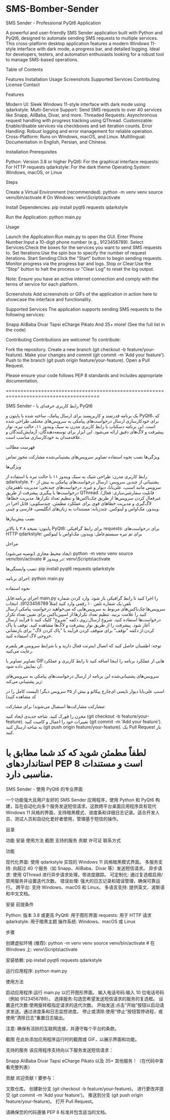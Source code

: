 # SMS-Bomber-Sender
SMS Sender - Professional PyQt6 Application

A powerful and user-friendly SMS Sender application built with Python and PyQt6, designed to automate sending SMS requests to multiple services. This cross-platform desktop application features a modern Windows 11-style interface with dark mode, a progress bar, and detailed logging. Ideal for developers, testers, and automation enthusiasts looking for a robust tool to manage SMS-based operations.

Table of Contents

Features Installation Usage Screenshots Supported Services Contributing License Contact

Features

Modern UI: Sleek Windows 11-style interface with dark mode using qdarkstyle. Multi-Service Support: Send SMS requests to over 40 services like Snapp, AliBaba, Divar, and more. Threaded Requests: Asynchronous request handling with progress tracking using QThread. Customizable: Enable/disable services via checkboxes and set iteration counts. Error Handling: Robust logging and error management for reliable operation. Cross-Platform: Runs on Windows, macOS, and Linux. Multilingual: Documentation in English, Persian, and Chinese.

Installation Prerequisites

Python: Version 3.8 or higher PyQt6: For the graphical interface requests: For HTTP requests qdarkstyle: For the dark theme Operating System: Windows, macOS, or Linux

Steps

Create a Virtual Environment (recommended): python -m venv venv source venv/bin/activate # On Windows: venv\Scripts\activate

Install Dependencies: pip install pyqt6 requests qdarkstyle

Run the Application: python main.py

Usage

Launch the Application:Run main.py to open the GUI. Enter Phone Number:Input a 10-digit phone number (e.g., 9123456789). Select Services:Check the boxes for the services you want to send SMS requests to. Set Iterations:Use the spin box to specify the number of request iterations. Start Sending:Click the "Start" button to begin sending requests. Monitor progress via the progress bar and logs. Stop or Clear:Use the "Stop" button to halt the process or "Clear Log" to reset the log output.

Note: Ensure you have an active internet connection and comply with the terms of service for each platform.

Screenshots Add screenshots or GIFs of the application in action here to showcase the interface and functionality.

Supported Services The application supports sending SMS requests to the following services:

Snapp AliBaba Divar Tapsi eCharge Pikato And 35+ more! (See the full list in the code)

Contributing Contributions are welcome! To contribute:

Fork the repository. Create a new branch (git checkout -b feature/your-feature). Make your changes and commit (git commit -m 'Add your feature'). Push to the branch (git push origin feature/your-feature). Open a Pull Request.

Please ensure your code follows PEP 8 standards and includes appropriate documentation.

======================================================================================

SMS Sender - رابط کاربری حرفه‌ای با PyQt6 

یک برنامه قدرتمند و کاربرپسند برای ارسال پیامک، ساخته شده با پایتون و PyQt6، که برای خودکارسازی ارسال درخواست‌های پیامکی به سرویس‌های مختلف طراحی شده است. این برنامه دسکتاپ با رابط کاربری مدرن به سبک ویندوز ۱۱، حالت تیره، نوار پیشرفت و لاگ‌های دقیق ارائه می‌شود. این ابزار برای توسعه‌دهندگان، آزمایش‌کنندگان و علاقه‌مندان به خودکارسازی مناسب است.

فهرست مطالب

ویژگی‌ها نصب نحوه استفاده تصاویر سرویس‌های پشتیبانی‌شده مشارکت مجوز تماس

ویژگی‌ها

رابط کاربری مدرن: طراحی شیک به سبک ویندوز ۱۱ با حالت تیره با استفاده از qdarkstyle. پشتیبانی از چندین سرویس: ارسال درخواست‌های پیامکی به بیش از ۴۰ سرویس مانند اسنپ، علی‌بابا، دیوار و غیره. درخواست‌های چندنخی: مدیریت ناهمزمان درخواست‌ها با پیگیری پیشرفت از طریق QThread. قابلیت سفارشی‌سازی: فعال/غیرفعال کردن سرویس‌ها از طریق چک‌باکس‌ها و تنظیم تعداد تکرارها. مدیریت خطاها: لاگ‌گیری و مدیریت خطاهای قوی برای عملکرد مطمئن. چندسکویی: قابل اجرا در ویندوز، مک‌او‌اس و لینوکس. چندزبانه: مستندات به زبان‌های انگلیسی، فارسی و چینی.

نصب پیش‌نیازها

پایتون: نسخه ۳.۸ یا بالاتر PyQt6: برای رابط گرافیکی requests: برای درخواست‌های HTTP qdarkstyle: برای تم تیره سیستم‌عامل: ویندوز، مک‌او‌اس یا لینوکس

مراحل


ایجاد محیط مجازی (توصیه می‌شود): python -m venv venv source venv/bin/activate # در ویندوز: venv\Scripts\activate

نصب وابستگی‌ها: pip install pyqt6 requests qdarkstyle

اجرای برنامه: python main.py

نحوه استفاده

اجرای برنامه:فایل main.py را اجرا کنید تا رابط گرافیکی باز شود. وارد کردن شماره تلفن:یک شماره تلفن ۱۰ رقمی وارد کنید (مثلاً 9123456789). انتخاب سرویس‌ها:چک‌باکس‌های مربوط به سرویس‌هایی که می‌خواهید درخواست پیامکی ارسال کنید را علامت بزنید. تنظیم تعداد تکرارها:از اسپین‌باکس برای تعیین تعداد تکرار درخواست‌ها استفاده کنید. شروع ارسال:روی دکمه "شروع" کلیک کنید تا فرآیند ارسال آغاز شود. پیشرفت را از طریق نوار پیشرفت و لاگ‌ها مشاهده کنید. توقف یا پاک کردن:از دکمه "توقف" برای متوقف کردن فرآیند یا "پاک کردن لاگ" برای بازنشانی خروجی لاگ استفاده کنید.

توجه: اطمینان حاصل کنید که اتصال اینترنت فعال دارید و با شرایط سرویس هر پلتفرم رعایت می‌کنید.

تصاویر تصاویر یا GIFهایی از عملکرد برنامه را اینجا اضافه کنید تا رابط کاربری و عملکرد آن نمایش داده شود.

سرویس‌های پشتیبانی‌شده این برنامه از ارسال درخواست‌های پیامکی به سرویس‌های زیر پشتیبانی می‌کند:

اسنپ علی‌بابا دیوار تاپسی ای‌چارج پیکاتو و بیش از ۳۵ سرویس دیگر! (لیست کامل را در کد مشاهده کنید)

مشارکت مشارکت‌ها استقبال می‌شوند! برای مشارکت:

مخزن را فورک کنید. شاخه جدیدی ایجاد کنید (git checkout -b feature/your-feature). تغییرات خود را اعمال و کامیت کنید (git commit -m 'Add your feature'). به شاخه ارسال کنید (git push origin feature/your-feature). یک Pull Request باز کنید.

لطفاً مطمئن شوید که کد شما مطابق با استانداردهای PEP 8 است و مستندات مناسبی دارد.
===============================================================================================
SMS Sender - 使用 PyQt6 的专业界面 

一个功能强大且用户友好的 SMS Sender 应用程序，使用 Python 和 PyQt6 构建，旨在自动化向多个服务发送短信请求。这款跨平台桌面应用程序具有现代 Windows 11 风格的界面，支持暗黑模式、进度条和详细日志记录。适合开发人员、测试人员和自动化爱好者使用，管理基于短信的操作。

目录

功能 安装 使用方法 截图 支持的服务 贡献 许可证 联系方式

功能

现代化界面: 使用 qdarkstyle 实现的 Windows 11 风格暗黑模式界面。 多服务支持: 向超过 40 个服务（如 Snapp、AliBaba、Divar 等）发送短信请求。 异步请求: 使用 QThread 进行异步请求处理，带进度跟踪。 可定制化: 通过复选框启用/禁用服务并设置迭代次数。 错误处理: 强大的日志记录和错误管理，确保可靠运行。 跨平台: 支持 Windows、macOS 和 Linux。 多语言支持: 提供英文、波斯语和中文文档。

安装 前提条件

Python: 版本 3.8 或更高 PyQt6: 用于图形界面 requests: 用于 HTTP 请求 qdarkstyle: 用于暗黑主题 操作系统: Windows、macOS 或 Linux

步骤

创建虚拟环境 (推荐): python -m venv venv source venv/bin/activate # 在 Windows 上: venv\Scripts\activate

安装依赖: pip install pyqt6 requests qdarkstyle

运行应用程序: python main.py

使用方法

启动应用程序:运行 main.py 以打开图形界面。 输入电话号码:输入 10 位电话号码（例如 9123456789）。 选择服务:勾选您希望发送短信请求的服务的复选框。 设置迭代次数:使用旋转框指定请求的迭代次数。 开始发送:点击“开始”按钮以启动请求发送。通过进度条和日志监控进度。 停止或清除:使用“停止”按钮暂停进程，或使用“清除日志”重置日志输出。

注意: 确保有活跃的互联网连接，并遵守每个平台的条款。

截图 在此处添加应用程序运行时的截图或 GIF，以展示界面和功能。

支持的服务 该应用程序支持向以下服务发送短信请求：

Snapp AliBaba Divar Tapsi eCharge Pikato 以及 35+ 其他服务！（在代码中查看完整列表）

贡献 欢迎贡献！要参与：

叉取仓库。 创建新分支 (git checkout -b feature/your-feature)。 进行更改并提交 (git commit -m 'Add your feature')。 推送到分支 (git push origin feature/your-feature)。 打开 Pull Request。

请确保您的代码遵循 PEP 8 标准并包含适当的文档。

